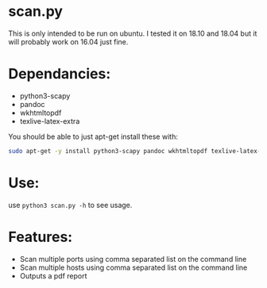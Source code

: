 # scan.py

This is only intended to be run on ubuntu.  I tested it on 18.10 and 18.04 but it will probably work on 16.04 just fine.

# Dependancies:

* python3-scapy
* pandoc
* wkhtmltopdf 
* texlive-latex-extra

You should be able to just apt-get install these with:

```bash
sudo apt-get -y install python3-scapy pandoc wkhtmltopdf texlive-latex-extra
```

# Use:

use `python3 scan.py -h` to see usage.

# Features:

* Scan multiple ports using comma separated list on the command line
* Scan multiple hosts using comma separated list on the command line
* Outputs a pdf report
